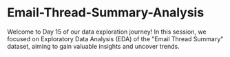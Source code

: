 # Email-Thread-Summary-Analysis
Welcome to Day 15 of our data exploration journey! In this session, we focused on Exploratory Data Analysis (EDA) of the "Email Thread Summary" dataset, aiming to gain valuable insights and uncover trends.
